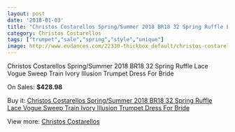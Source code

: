 ```yaml
---
layout: post
date: '2018-01-03'
title: "Christos Costarellos Spring/Summer 2018 BR18 32 Spring Ruffle Lace Vogue Sweep Train Ivory Illusion Trumpet Dress For Bride"
category: Christos Costarellos
tags: ["trumpet","sale","spring","style","unique"]
image: http://www.eudances.com/22330-thickbox_default/christos-costarellos-spring-summer-2018-br18-32-spring-ruffle-lace-vogue-sweep-train-ivory-illusion-trumpet-dress-for-bride.jpg
---
```

Christos Costarellos Spring/Summer 2018 BR18 32 Spring Ruffle Lace Vogue Sweep Train Ivory Illusion Trumpet Dress For Bride

On Sales: **$428.98**
<a href="https://www.eudances.com/en/christos-costarellos/7143-christos-costarellos-spring-summer-2018-br18-32-spring-ruffle-lace-vogue-sweep-train-ivory-illusion-trumpet-dress-for-bride.html"><amp-img layout="responsive" width="600" height="600" src="//www.eudances.com/22330-thickbox_default/christos-costarellos-spring-summer-2018-br18-32-spring-ruffle-lace-vogue-sweep-train-ivory-illusion-trumpet-dress-for-bride.jpg" alt="Christos Costarellos Spring/Summer 2018 BR18 32 Spring Ruffle Lace Vogue Sweep Train Ivory Illusion Trumpet Dress For Bride 0" /></a>
<a href="https://www.eudances.com/en/christos-costarellos/7143-christos-costarellos-spring-summer-2018-br18-32-spring-ruffle-lace-vogue-sweep-train-ivory-illusion-trumpet-dress-for-bride.html"><amp-img layout="responsive" width="600" height="600" src="//www.eudances.com/22333-thickbox_default/christos-costarellos-spring-summer-2018-br18-32-spring-ruffle-lace-vogue-sweep-train-ivory-illusion-trumpet-dress-for-bride.jpg" alt="Christos Costarellos Spring/Summer 2018 BR18 32 Spring Ruffle Lace Vogue Sweep Train Ivory Illusion Trumpet Dress For Bride 1" /></a>
<a href="https://www.eudances.com/en/christos-costarellos/7143-christos-costarellos-spring-summer-2018-br18-32-spring-ruffle-lace-vogue-sweep-train-ivory-illusion-trumpet-dress-for-bride.html"><amp-img layout="responsive" width="600" height="600" src="//www.eudances.com/22332-thickbox_default/christos-costarellos-spring-summer-2018-br18-32-spring-ruffle-lace-vogue-sweep-train-ivory-illusion-trumpet-dress-for-bride.jpg" alt="Christos Costarellos Spring/Summer 2018 BR18 32 Spring Ruffle Lace Vogue Sweep Train Ivory Illusion Trumpet Dress For Bride 2" /></a>
<a href="https://www.eudances.com/en/christos-costarellos/7143-christos-costarellos-spring-summer-2018-br18-32-spring-ruffle-lace-vogue-sweep-train-ivory-illusion-trumpet-dress-for-bride.html"><amp-img layout="responsive" width="600" height="600" src="//www.eudances.com/22331-thickbox_default/christos-costarellos-spring-summer-2018-br18-32-spring-ruffle-lace-vogue-sweep-train-ivory-illusion-trumpet-dress-for-bride.jpg" alt="Christos Costarellos Spring/Summer 2018 BR18 32 Spring Ruffle Lace Vogue Sweep Train Ivory Illusion Trumpet Dress For Bride 3" /></a>

Buy it: [Christos Costarellos Spring/Summer 2018 BR18 32 Spring Ruffle Lace Vogue Sweep Train Ivory Illusion Trumpet Dress For Bride](https://www.eudances.com/en/christos-costarellos/7143-christos-costarellos-spring-summer-2018-br18-32-spring-ruffle-lace-vogue-sweep-train-ivory-illusion-trumpet-dress-for-bride.html "Christos Costarellos Spring/Summer 2018 BR18 32 Spring Ruffle Lace Vogue Sweep Train Ivory Illusion Trumpet Dress For Bride")

View more: [Christos Costarellos](https://www.eudances.com/en/108-christos-costarellos "Christos Costarellos")
